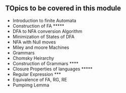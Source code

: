 ## TOpics to be covered in this module

- Introduction to finite Automata
- Construction of FA *****
- DFA to NFA conversion Algorithm
- Minimization of States of DFA
- NFA with Null moves
- Miley and moore Machines
- Grammars
- Chomsky Heirarchy
- Construction of Grammars ****
- Closure Properties of languages *****
- Regular Expression ***
- Equivalence of FA, RG, RE
- Pumpimg Lemma